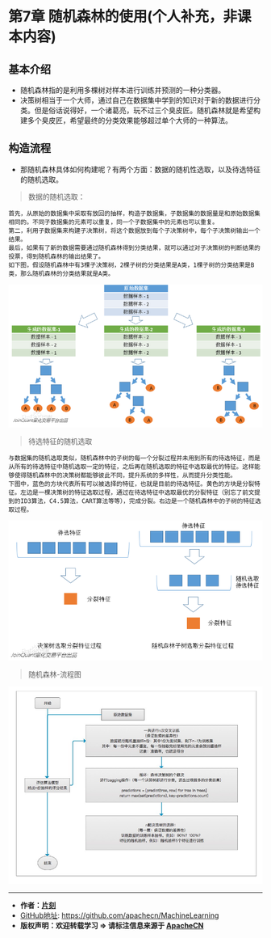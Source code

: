 # 第7章 随机森林的使用(个人补充，非课本内容)

## 基本介绍

* 随机森林指的是利用多棵树对样本进行训练并预测的一种分类器。
* 决策树相当于一个大师，通过自己在数据集中学到的知识对于新的数据进行分类。但是俗话说得好，一个诸葛亮，玩不过三个臭皮匠。随机森林就是希望构建多个臭皮匠，希望最终的分类效果能够超过单个大师的一种算法。

## 构造流程

* 那随机森林具体如何构建呢？有两个方面：数据的随机性选取，以及待选特征的随机选取。

> 数据的随机选取：

```
首先，从原始的数据集中采取有放回的抽样，构造子数据集，子数据集的数据量是和原始数据集相同的。不同子数据集的元素可以重复，同一个子数据集中的元素也可以重复。
第二，利用子数据集来构建子决策树，将这个数据放到每个子决策树中，每个子决策树输出一个结果。
最后，如果有了新的数据需要通过随机森林得到分类结果，就可以通过对子决策树的判断结果的投票，得到随机森林的输出结果了。
如下图，假设随机森林中有3棵子决策树，2棵子树的分类结果是A类，1棵子树的分类结果是B类，那么随机森林的分类结果就是A类。
```
![数据重抽样](/images/7.RandomForest/数据重抽样.jpg)

> 待选特征的随机选取

```
与数据集的随机选取类似，随机森林中的子树的每一个分裂过程并未用到所有的待选特征，而是从所有的待选特征中随机选取一定的特征，之后再在随机选取的特征中选取最优的特征。这样能够使得随机森林中的决策树都能够彼此不同，提升系统的多样性，从而提升分类性能。
下图中，蓝色的方块代表所有可以被选择的特征，也就是目前的待选特征。黄色的方块是分裂特征。左边是一棵决策树的特征选取过程，通过在待选特征中选取最优的分裂特征（别忘了前文提到的ID3算法，C4.5算法，CART算法等等），完成分裂。右边是一个随机森林中的子树的特征选取过程。
```
![特征重抽样](/images/7.RandomForest/特征重抽样.jpg)

> 随机森林-流程图

![随机森林-流程图](/images/7.RandomForest/RandomForest_Flow.jpg)

* * *

* **作者：[片刻](http://www.apache.wiki/display/~jiangzhonglian)**
* [GitHub地址](https://github.com/apachecn/MachineLearning): <https://github.com/apachecn/MachineLearning>
* **版权声明：欢迎转载学习 => 请标注信息来源于 [ApacheCN](http://www.apachecn.org/)**
